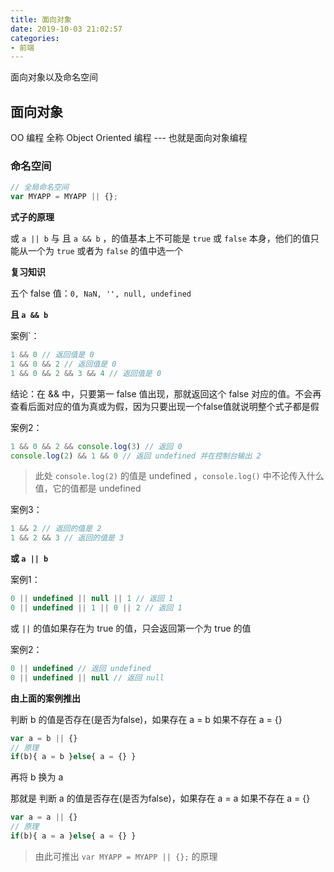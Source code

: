 ```yaml
---
title: 面向对象
date: 2019-10-03 21:02:57
categories:
- 前端
---
```


面向对象以及命名空间

<!-- more -->

## 面向对象

OO 编程 全称 Object Oriented 编程 --- 也就是面向对象编程

### 命名空间

```js
// 全局命名空间
var MYAPP = MYAPP || {};
```

**式子的原理**

或 `a || b`  与  且 `a && b` ，的值基本上不可能是 `true` 或 `false` 本身，他们的值只能从一个为 `true` 或者为 `false` 的值中选一个

**复习知识**

五个 false 值：`0, NaN, '', null, undefined`

**且 `a && b`**

案例`：

```js
1 && 0 // 返回值是 0
1 && 0 && 2 // 返回值是 0
1 && 0 && 2 && 3 && 4 // 返回值是 0
```

结论：在 && 中，只要第一 false 值出现，那就返回这个 false 对应的值。不会再查看后面对应的值为真或为假，因为只要出现一个false值就说明整个式子都是假

案例2：

```js
1 && 0 && 2 && console.log(3) // 返回 0
console.log(2) && 1 && 0 // 返回 undefined 并在控制台输出 2 
```

> 此处 `console.log(2)` 的值是 undefined ，`console.log()` 中不论传入什么值，它的值都是 undefined

案例3：

```js
1 && 2 // 返回的值是 2
1 && 2 && 3 // 返回的值是 3
```

**或 `a || b`**

案例1：

```js
0 || undefined || null || 1 // 返回 1
0 || undefined || 1 || 0 || 2 // 返回 1
```

或 `||` 的值如果存在为 true 的值，只会返回第一个为 true 的值

案例2：

```js
0 || undefined // 返回 undefined
0 || undefined || null // 返回 null
```

**由上面的案例推出**

判断 b 的值是否存在(是否为false)，如果存在 a = b 如果不存在 a = {}

```js
var a = b || {}
// 原理
if(b){ a = b }else{ a = {} }
```

再将 b 换为 a 

那就是 判断 a 的值是否存在(是否为false)，如果存在 a = a 如果不存在 a = {}

```js
var a = a || {} 
// 原理
if(b){ a = a }else{ a = {} }
```

> 由此可推出 `var MYAPP = MYAPP || {};` 的原理